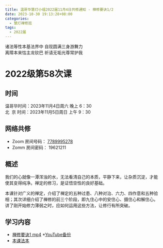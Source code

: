 ```yaml
---
title: 温哥华慧灯小组2022届11月4日共修通知 - 禅修要诀1/2
date: 2023-10-30 19:13:28+08:00
categories:
  - 慧灯禅修班
tags:
  - 2022届
---
```

诸法等性本基法界中 自现圆满三身游舞力\
离障本来怙主龙钦巴 祈请无垢光尊常护我
# 2022级第58次课

## 时间

温哥华时间：2023年11月4日周六 晚上 6：30  
北  京 时间：2023年11月5日周日 上午 9：30

## 网络共修

- Zoom 房间号码： [7789995278](https://us02web.zoom.us/j/7789995278?pwd=VjZmbWJFY2k2K0E5RVB2cTNIQmhqUT09)
- Zomm 房间密码： 19621211


## 概述

我们的心就像一潭浑浊的水，无法看清自己的本质，平静下来，让杂质沉淀，才能使其变得纯净。禅定的修习，是证悟空性的良好基础。

本课针对广义的禅定，介绍了禅定的五种过患、八种对治、六力、四作意和五种验相；其次详细介绍了禅修的前三个阶段，即九住心中的安住心、摄住心和解住心。讲了刚开始修力薄弱之时，应如何运用这些方法，让修行有所突破。


## 学习内容

* [禅修要诀1 mp4](https://fohuifayu.com/index.php/huideng-jiangtang/fofa-jianxiu/chan-ding/593-l11024)
  *[YouTube备份](https://www.youtube.com/watch?v=G4OFeksKFP8)
* [本课法本](https://huidengchanxiu.net/books/cx/cx-01)

<br><br><br>
<br><br><br><br>